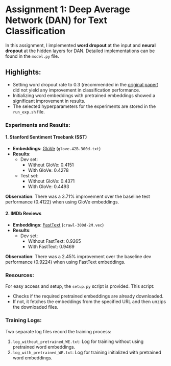 # Assignment 1: Deep Average Network (DAN) for Text Classification


In this assignment, I implemented **word dropout** at the input and **neural dropout** at the hidden layers for DAN. Detailed implementations can be found in the `model.py` file.


## Highlights:
- Setting word dropout rate to 0.3 (recommended in the [original paper](https://www.aclweb.org/anthology/P15-1162.pdf)) did not yield any improvement in classification performance.
- Initializing word embeddings with pretrained embeddings showed a significant improvement in results.
- The selected hyperparameters for the experiments are stored in the `run_exp.sh` file.

### Experiments and Results:

#### 1. Stanford Sentiment Treebank (SST)
- **Embeddings**: [GloVe](http://nlp.stanford.edu/data/glove.42B.300d.zip) (`glove.42B.300d.txt`)
- **Results**: 
  - Dev set:
    - Without GloVe: 0.4151
    - With GloVe: 0.4278
  - Test set:
    - Without GloVe: 0.4371
    - With GloVe: 0.4493

**Observation**: There was a 3.71% improvement over the baseline test performance (0.4122) when using GloVe embeddings.

#### 2. IMDb Reviews
- **Embeddings**: [FastText](https://dl.fbaipublicfiles.com/fasttext/vectors-english/crawl-300d-2M.vec.zip) (`crawl-300d-2M.vec`)
- **Results**:
  - Dev set:
    - Without FastText: 0.9265
    - With FastText: 0.9469

**Observation**: There was a 2.45% improvement over the baseline dev performance (0.9224) when using FastText embeddings.

### Resources:
For easy access and setup, the `setup.py` script is provided. This script:
- Checks if the required pretrained embeddings are already downloaded.
- If not, it fetches the embeddings from the specified URL and then unzips the downloaded files.

### Training Logs:
Two separate log files record the training process:
1. `log_without_pretrained_WE.txt`: Log for training without using pretrained word embeddings.
2. `log_with_pretrained_WE.txt`: Log for training initialized with pretrained word embeddings.
